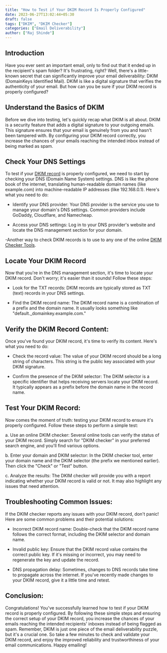 ```yaml
---
title: "How to Test if Your DKIM Record Is Properly Configured"
date: 2023-06-27T13:02:44+05:30
draft: false
tags: ["DKIM", "DKIM Checker"]
categories: ["Email Deliverability"]
author: ["Raj Shinde"]
---
```


## Introduction

Have you ever sent an important email, only to find out that it ended up in the recipient's spam folder? It's frustrating, right? Well, there's a little-known secret that can significantly improve your email deliverability: DKIM (DomainKeys Identified Mail). DKIM is like a digital signature that verifies the authenticity of your email. But how can you be sure if your DKIM record is properly configured? 

## Understand the Basics of DKIM

Before we dive into testing, let's quickly recap what DKIM is all about. DKIM is a security feature that adds a digital signature to your outgoing emails. This signature ensures that your email is genuinely from you and hasn't been tampered with. By configuring your DKIM record correctly, you increase the chances of your emails reaching the intended inbox instead of being marked as spam.

## Check Your DNS Settings

To test if your [DKIM record](https://emaildojo.io/dkim-checker) is properly configured, we need to start by checking your DNS (Domain Name System) settings. DNS is like the phone book of the internet, translating human-readable domain names (like example.com) into machine-readable IP addresses (like 192.168.0.1). Here's what you need to do:

   - Identify your DNS provider: Your DNS provider is the service you use to manage your domain's DNS settings. Common providers include GoDaddy, Cloudflare, and Namecheap.

   - Access your DNS settings: Log in to your DNS provider's website and locate the DNS management section for your domain.

   -Another way to check DKIM records is to use to any one of the online [DKIM Checker Tools](https://emaildojo.io/dkim-checker).

## Locate Your DKIM Record

Now that you're in the DNS management section, it's time to locate your DKIM record. Don't worry; it's easier than it sounds! Follow these steps:

   - Look for the TXT records: DKIM records are typically stored as TXT (text) records in your DNS settings.

   - Find the DKIM record name: The DKIM record name is a combination of a prefix and the domain name. It usually looks something like "default._domainkey.example.com."

## Verify the DKIM Record Content:

Once you've found your DKIM record, it's time to verify its content. Here's what you need to do:

   - Check the record value: The value of your DKIM record should be a long string of characters. This string is the public key associated with your DKIM signature.

   - Confirm the presence of the DKIM selector: The DKIM selector is a specific identifier that helps receiving servers locate your DKIM record. It typically appears as a prefix before the domain name in the record name.

## Test Your DKIM Record:

Now comes the moment of truth: testing your DKIM record to ensure it's properly configured. Follow these steps to perform a simple test:

   a. Use an online DKIM checker: Several online tools can verify the status of your DKIM record. Simply search for "DKIM checker" in your preferred search engine, and you'll find various options.

   b. Enter your domain and DKIM selector: In the DKIM checker tool, enter your domain name and the DKIM selector (the prefix we mentioned earlier). Then click the "Check" or "Test" button.

   c. Analyze the results: The DKIM checker will provide you with a report indicating whether your DKIM record is valid or not. It may also highlight any issues that need attention.

## Troubleshooting Common Issues:

If the DKIM checker reports any issues with your DKIM record, don't panic! Here are some common problems and their potential solutions:

   - Incorrect DKIM record name: Double-check that the DKIM record name follows the correct format, including the DKIM selector and domain name.

   - Invalid public key: Ensure that the DKIM record value contains the correct public key. If it's missing or incorrect, you may need to regenerate the key and update the record.

   - DNS propagation delay: Sometimes, changes to DNS records take time to propagate across the internet. If you've recently made changes to your DKIM record, give it a little time and retest.

## Conclusion:

Congratulations! You've successfully learned how to test if your DKIM record is properly configured. By following these simple steps and ensuring the correct setup of your DKIM record, you increase the chances of your emails reaching the intended recipients' inboxes instead of being flagged as spam. Remember, DKIM is just one piece of the email deliverability puzzle, but it's a crucial one. So take a few minutes to check and validate your DKIM record, and enjoy the improved reliability and trustworthiness of your email communications. Happy emailing!